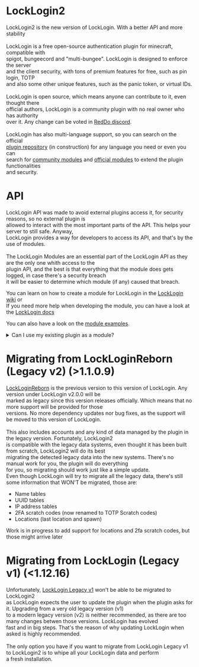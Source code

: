 # LockLogin2
LockLogin2 is the new version of LockLogin. With a better API and more stability<br>
<br>
LockLogin is a free open-source authentication plugin for minecraft, compatible with<br>
spigot, bungeecord and "multi-bungee". LockLogin is designed to enforce the server<br>
and the client security, with tons of premium features for free, such as pin login, TOTP<br>
and also some other unique features, such as the panic token, or virtual IDs.<br>
<br>
LockLogin is open source, which means anyone can contribute to it, even thought there<br>
official authors, LockLogin is a community plugin with no real owner who has authority<br>
over it. Any change can be voted in [RedDo discord](https://discord.gg/77p8KZNfqE).<br>
<br>
LockLogin has also multi-language support, so you can search on the official<br>
[plugin repository](https://reddo.es/panel/locklogin/?tag=lang) (in construction) for any language you need or even you can<br>
search for [community modules](https://reddo.es/panel/locklogin/?tag=module) and [official modules](https://reddo.es/panel/locklogin/modules) to extend the plugin functionalities<br>
and security.

# API
LockLogin API was made to avoid external plugins access it, for security reasons, so no external plugin is<br>
allowed to interact with the most important parts of the API. This helps your server to still safe. Anyway,<br>
LockLogin provides a way for developers to access its API, and that's by the use of modules.<br>
<br>
The LockLogin Modules are an essential part of the LockLogin API as they are the only one whith access to the<br>
plugin API, and the best is that everything that the module does gets logged, in case there's a security breach<br>
it will be easier to determine which module (if any) caused that breach.

You can learn on how to create a module for LockLogin in the [LockLogin wiki](https://reddo.es/karmadev/wiki) or<br>
If you need more help when developing the module, you can have a look at the [LockLogin docs](https://reddo.es/karmadev/locklogin/docs/)

You can also have a look on the [module examples](https://github.com/KarmaDeb/LockLogin2Examples/tree/master).
<details> 
  <summary>Can I use my existing plugin as a module?</summary>
    Yes, unlike in LockLoginReborn (LockLogin legacy v2), a plugin can be extended into a module, without<br>even the need
of making your plugin have module-required files or implementing the LockLogin module class, instead, you simply need to call<br>
a LockLogin method which asks your plugin as parameter in order to extend your plugin into a module virtually
</details>

# Migrating from LockLoginReborn (Legacy v2) (>1.1.0.9)
[LockLoginReborn](https://github.com/KarmaDeb/LockLoginReborn) is the previous version to this version of LockLogin. Any version under LockLogin v2.0.0 will be<br>
marked as legacy since this version releases officially. Which means that no more support will be provided for those<br>
versions. No more dependency updates nor bug fixes, as the support will be moved to this version of LockLogin.<br>
<br>
This also includes accounts and any kind of data managed by the plugin in the legacy version. Fortunately, LockLogin2<br>
is compatible with the legacy data systems, even thought it has been built from scratch, LockLogin2 will do its best<br>
migrating the detected legacy data into the new systems. There's no manual work for you, the plugin will do everything<br>
for you, so migrating should work just like a simple update.
<br>
Even though LockLogin will try to migrate all the legacy data, there's still some information that WON'T be migrated, those are:
- Name tables
- UUID tables
- IP address tables
- 2FA scratch codes (now renamed to TOTP Scratch codes)
- Locations (last location and spawn)

Work is in progress to add support for locations and 2fa scratch codes, but those might arrive later

# Migrating from LockLogin (Legacy v1) (<1.12.16)
Unfortunately, [LockLogin Legacy v1](https://github.com/KarmaDeb/LockLogin) won't be able to be migrated to LockLogin2<br>
as LockLogin expects the user to update the plugin when the plugin asks for it. Upgrading from a very old legacy version (v1)<br>
to a modern legacy version (v2) is neither recommended, as there are too many changes betwen those versions. LockLogin has evolved<br>
fast and in big steps. That's the reason of why updating LockLogin when asked is highly recommended.<br>
<br>
The only option you have if you want to migrate from LockLogin Legacy v1 to LockLogin2 is to whipe all your LockLogin data and perform<br>
a fresh installation.<br>
